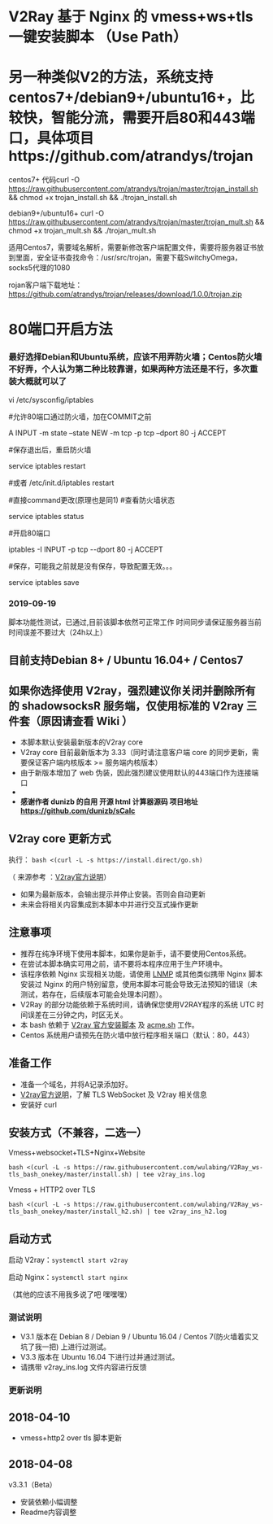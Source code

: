 # V2Ray 基于 Nginx 的 vmess+ws+tls 一键安装脚本 （Use Path）
# 另一种类似V2的方法，系统支持centos7+/debian9+/ubuntu16+，比较快，智能分流，需要开启80和443端口，具体项目https://github.com/atrandys/trojan

centos7+   代码curl -O https://raw.githubusercontent.com/atrandys/trojan/master/trojan_install.sh && chmod +x trojan_install.sh && ./trojan_install.sh

debian9+/ubuntu16+   curl -O https://raw.githubusercontent.com/atrandys/trojan/master/trojan_mult.sh && chmod +x trojan_mult.sh && ./trojan_mult.sh

适用Centos7，需要域名解析，需要新修改客户端配置文件，需要将服务器证书放到里面，安全证书查找命令：/usr/src/trojan，需要下载SwitchyOmega，socks5代理的1080

rojan客户端下载地址：https://github.com/atrandys/trojan/releases/download/1.0.0/trojan.zip

# 80端口开启方法

### 最好选择Debian和Ubuntu系统，应该不用弄防火墙；Centos防火墙不好弄，个人认为第二种比较靠谱，如果两种方法还是不行，多次重装大概就可以了

vi /etc/sysconfig/iptables

#允许80端口通过防火墙，加在COMMIT之前

A INPUT -m state –state NEW -m tcp -p tcp –dport 80 -j ACCEPT

#保存退出后，重启防火墙

service iptables restart

#或者 /etc/init.d/iptables restart

#直接command更改(原理也是同1)
#查看防火墙状态

service iptables status

#开启80端口

iptables -I INPUT -p tcp --dport 80 -j ACCEPT 

#保存，可能我之前就是没有保存，导致配置无效。。。

service iptables save 
### 2019-09-19
脚本功能性测试，已通过,目前该脚本依然可正常工作
时间同步请保证服务器当前时间误差不要过大（24h以上）

## 目前支持Debian 8+ / Ubuntu 16.04+ / Centos7
## 如果你选择使用 V2ray，强烈建议你关闭并删除所有的 shadowsocksR 服务端，仅使用标准的 V2ray 三件套（原因请查看 Wiki ）
* 本脚本默认安装最新版本的V2ray core
* V2ray core 目前最新版本为 3.33（同时请注意客户端 core 的同步更新，需要保证客户端内核版本 >= 服务端内核版本）
* 由于新版本增加了 web 伪装，因此强烈建议使用默认的443端口作为连接端口
* 
* **感谢作者 dunizb 的自用 开源 html 计算器源码 项目地址 https://github.com/dunizb/sCalc**
## V2ray core 更新方式
执行：
`bash <(curl -L -s https://install.direct/go.sh)`

（ 来源参考 ：[V2ray官方说明](https://www.v2ray.com/chapter_00/install.html)）
* 如果为最新版本，会输出提示并停止安装。否则会自动更新
* 未来会将相关内容集成到本脚本中并进行交互式操作更新

## 注意事项
* 推荐在纯净环境下使用本脚本，如果你是新手，请不要使用Centos系统。
* 在尝试本脚本确实可用之前，请不要将本程序应用于生产环境中。
* 该程序依赖 Nginx 实现相关功能，请使用 [LNMP](https://lnmp.org) 或其他类似携带 Nginx 脚本安装过 Nginx 的用户特别留意，使用本脚本可能会导致无法预知的错误（未测试，若存在，后续版本可能会处理本问题）。
* V2Ray 的部分功能依赖于系统时间，请确保您使用V2RAY程序的系统 UTC 时间误差在三分钟之内，时区无关。
* 本 bash 依赖于 [V2ray 官方安装脚本](https://install.direct/go.sh) 及 [acme.sh](https://github.com/Neilpang/acme.sh) 工作。
* Centos 系统用户请预先在防火墙中放行程序相关端口（默认：80，443）
## 准备工作
* 准备一个域名，并将A记录添加好。
* [V2ray官方说明](https://www.v2ray.com/)，了解 TLS WebSocket 及 V2ray 相关信息
* 安装好 curl
## 安装方式（不兼容，二选一）
Vmess+websocket+TLS+Nginx+Website
```
bash <(curl -L -s https://raw.githubusercontent.com/wulabing/V2Ray_ws-tls_bash_onekey/master/install.sh) | tee v2ray_ins.log
```
Vmess + HTTP2 over TLS
```
bash <(curl -L -s https://raw.githubusercontent.com/wulabing/V2Ray_ws-tls_bash_onekey/master/install_h2.sh) | tee v2ray_ins_h2.log
```
## 启动方式

启动 V2ray：`systemctl start v2ray`

启动 Nginx：`systemctl start nginx`

（其他的应该不用我多说了吧 嘿嘿嘿）


### 测试说明
* V3.1 版本在 Debian 8 / Debian 9 / Ubuntu 16.04 / Centos 7(防火墙着实又坑了我一把) 上进行过测试。
* V3.3 版本在 Ubuntu 16.04 下进行过并通过测试。
* 请携带 v2ray_ins.log 文件内容进行反馈
### 更新说明
## 2018-04-10
* vmess+http2 over tls 脚本更新
## 2018-04-08
v3.3.1（Beta）
* 安装依赖小幅调整
* Readme内容调整
